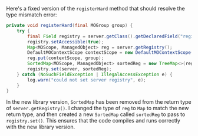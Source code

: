 Here's a fixed version of the `registerHard` method that should resolve the type mismatch error:

```java
private void registerHard(final MOGroup group) {
    try {
        final Field registry = server.getClass().getDeclaredField("registry");
        registry.setAccessible(true);
        Map<MOScope, ManagedObject> reg = server.getRegistry();
        DefaultMOContextScope contextScope = new DefaultMOContextScope(new OctetString(""), group.getScope());
        reg.put(contextScope, group);
        SortedMap<MOScope, ManagedObject> sortedReg = new TreeMap<>(reg);
        registry.set(server, sortedReg);
    } catch (NoSuchFieldException | IllegalAccessException e) {
        log.warn("could not set server registry", e);
    }
}
```

In the new library version, `SortedMap` has been removed from the return type of `server.getRegistry()`. I changed the type of `reg` to `Map` to match the new return type, and then created a new `SortedMap` called `sortedReg` to pass to `registry.set()`. This ensures that the code compiles and runs correctly with the new library version.